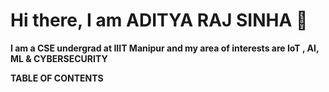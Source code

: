 # Hi there, I am ADITYA RAJ SINHA 👋

**I am a CSE undergrad at IIIT Manipur and my area of interests are IoT , AI, ML & CYBERSECURITY**

**TABLE OF CONTENTS**
  
